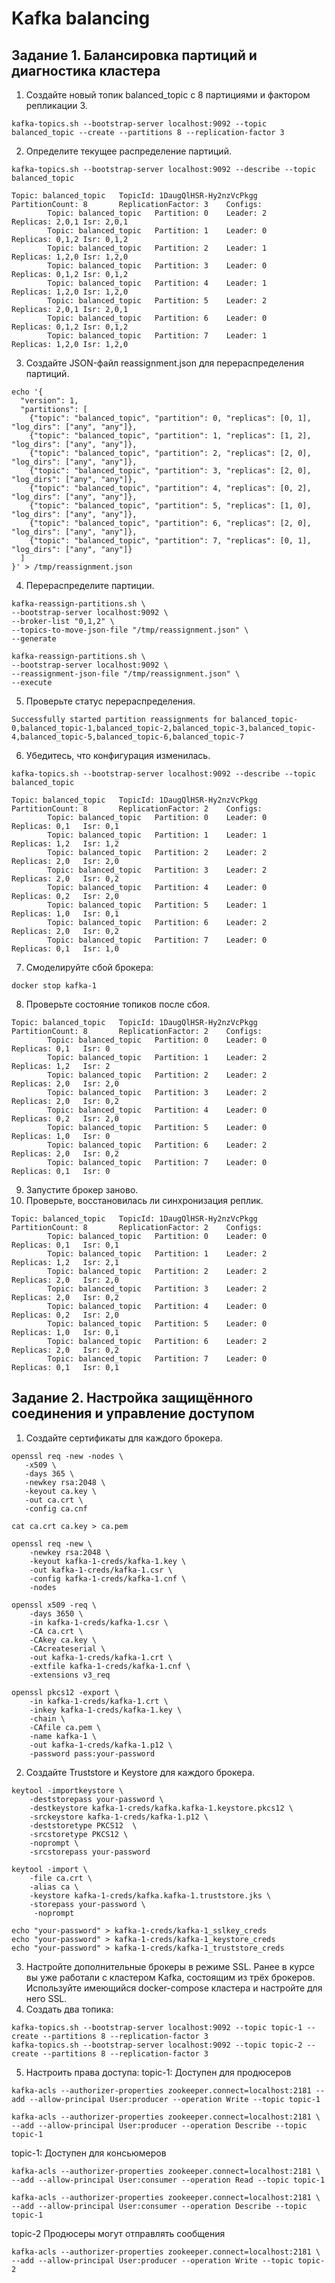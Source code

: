 # Kafka balancing

## Задание 1. Балансировка партиций и диагностика кластера

1. Создайте новый топик balanced_topic с 8 партициями и фактором репликации 3.
```
kafka-topics.sh --bootstrap-server localhost:9092 --topic balanced_topic --create --partitions 8 --replication-factor 3
``` 
2. Определите текущее распределение партиций.
```
kafka-topics.sh --bootstrap-server localhost:9092 --describe --topic balanced_topic
```
```
Topic: balanced_topic   TopicId: 1DaugQlHSR-Hy2nzVcPkgg PartitionCount: 8       ReplicationFactor: 3    Configs: 
        Topic: balanced_topic   Partition: 0    Leader: 2       Replicas: 2,0,1 Isr: 2,0,1
        Topic: balanced_topic   Partition: 1    Leader: 0       Replicas: 0,1,2 Isr: 0,1,2
        Topic: balanced_topic   Partition: 2    Leader: 1       Replicas: 1,2,0 Isr: 1,2,0
        Topic: balanced_topic   Partition: 3    Leader: 0       Replicas: 0,1,2 Isr: 0,1,2
        Topic: balanced_topic   Partition: 4    Leader: 1       Replicas: 1,2,0 Isr: 1,2,0
        Topic: balanced_topic   Partition: 5    Leader: 2       Replicas: 2,0,1 Isr: 2,0,1
        Topic: balanced_topic   Partition: 6    Leader: 0       Replicas: 0,1,2 Isr: 0,1,2
        Topic: balanced_topic   Partition: 7    Leader: 1       Replicas: 1,2,0 Isr: 1,2,0
```
3. Создайте JSON-файл reassignment.json для перераспределения партиций.
```
echo '{
  "version": 1,
  "partitions": [
    {"topic": "balanced_topic", "partition": 0, "replicas": [0, 1], "log_dirs": ["any", "any"]},
    {"topic": "balanced_topic", "partition": 1, "replicas": [1, 2], "log_dirs": ["any", "any"]},
    {"topic": "balanced_topic", "partition": 2, "replicas": [2, 0], "log_dirs": ["any", "any"]},
    {"topic": "balanced_topic", "partition": 3, "replicas": [2, 0], "log_dirs": ["any", "any"]},
    {"topic": "balanced_topic", "partition": 4, "replicas": [0, 2], "log_dirs": ["any", "any"]},
    {"topic": "balanced_topic", "partition": 5, "replicas": [1, 0], "log_dirs": ["any", "any"]},
    {"topic": "balanced_topic", "partition": 6, "replicas": [2, 0], "log_dirs": ["any", "any"]},
    {"topic": "balanced_topic", "partition": 7, "replicas": [0, 1], "log_dirs": ["any", "any"]}
  ]
}' > /tmp/reassignment.json
```
4. Перераспределите партиции.
```
kafka-reassign-partitions.sh \
--bootstrap-server localhost:9092 \
--broker-list "0,1,2" \
--topics-to-move-json-file "/tmp/reassignment.json" \
--generate 
```
```
kafka-reassign-partitions.sh \
--bootstrap-server localhost:9092 \
--reassignment-json-file "/tmp/reassignment.json" \
--execute
```
5. Проверьте статус перераспределения.
```
Successfully started partition reassignments for balanced_topic-0,balanced_topic-1,balanced_topic-2,balanced_topic-3,balanced_topic-4,balanced_topic-5,balanced_topic-6,balanced_topic-7
```
6. Убедитесь, что конфигурация изменилась.
```
kafka-topics.sh --bootstrap-server localhost:9092 --describe --topic balanced_topic
```
```
Topic: balanced_topic   TopicId: 1DaugQlHSR-Hy2nzVcPkgg PartitionCount: 8       ReplicationFactor: 2    Configs: 
        Topic: balanced_topic   Partition: 0    Leader: 0       Replicas: 0,1   Isr: 0,1
        Topic: balanced_topic   Partition: 1    Leader: 1       Replicas: 1,2   Isr: 1,2
        Topic: balanced_topic   Partition: 2    Leader: 2       Replicas: 2,0   Isr: 2,0
        Topic: balanced_topic   Partition: 3    Leader: 2       Replicas: 2,0   Isr: 0,2
        Topic: balanced_topic   Partition: 4    Leader: 0       Replicas: 0,2   Isr: 2,0
        Topic: balanced_topic   Partition: 5    Leader: 1       Replicas: 1,0   Isr: 0,1
        Topic: balanced_topic   Partition: 6    Leader: 2       Replicas: 2,0   Isr: 0,2
        Topic: balanced_topic   Partition: 7    Leader: 0       Replicas: 0,1   Isr: 1,0
```
7. Смоделируйте сбой брокера:
```
docker stop kafka-1
```
8. Проверьте состояние топиков после сбоя.
```
Topic: balanced_topic   TopicId: 1DaugQlHSR-Hy2nzVcPkgg PartitionCount: 8       ReplicationFactor: 2    Configs: 
        Topic: balanced_topic   Partition: 0    Leader: 0       Replicas: 0,1   Isr: 0
        Topic: balanced_topic   Partition: 1    Leader: 2       Replicas: 1,2   Isr: 2
        Topic: balanced_topic   Partition: 2    Leader: 2       Replicas: 2,0   Isr: 2,0
        Topic: balanced_topic   Partition: 3    Leader: 2       Replicas: 2,0   Isr: 0,2
        Topic: balanced_topic   Partition: 4    Leader: 0       Replicas: 0,2   Isr: 2,0
        Topic: balanced_topic   Partition: 5    Leader: 0       Replicas: 1,0   Isr: 0
        Topic: balanced_topic   Partition: 6    Leader: 2       Replicas: 2,0   Isr: 0,2
        Topic: balanced_topic   Partition: 7    Leader: 0       Replicas: 0,1   Isr: 0
```
9. Запустите брокер заново.
10. Проверьте, восстановилась ли синхронизация реплик.
```
Topic: balanced_topic   TopicId: 1DaugQlHSR-Hy2nzVcPkgg PartitionCount: 8       ReplicationFactor: 2    Configs: 
        Topic: balanced_topic   Partition: 0    Leader: 0       Replicas: 0,1   Isr: 0,1
        Topic: balanced_topic   Partition: 1    Leader: 2       Replicas: 1,2   Isr: 2,1
        Topic: balanced_topic   Partition: 2    Leader: 2       Replicas: 2,0   Isr: 2,0
        Topic: balanced_topic   Partition: 3    Leader: 2       Replicas: 2,0   Isr: 0,2
        Topic: balanced_topic   Partition: 4    Leader: 0       Replicas: 0,2   Isr: 2,0
        Topic: balanced_topic   Partition: 5    Leader: 0       Replicas: 1,0   Isr: 0,1
        Topic: balanced_topic   Partition: 6    Leader: 2       Replicas: 2,0   Isr: 0,2
        Topic: balanced_topic   Partition: 7    Leader: 0       Replicas: 0,1   Isr: 0,1
```

## Задание 2. Настройка защищённого соединения и управление доступом

1. Создайте сертификаты для каждого брокера.
```
openssl req -new -nodes \
   -x509 \
   -days 365 \
   -newkey rsa:2048 \
   -keyout ca.key \
   -out ca.crt \
   -config ca.cnf 
```
```
cat ca.crt ca.key > ca.pem 
```
```
openssl req -new \
    -newkey rsa:2048 \
    -keyout kafka-1-creds/kafka-1.key \
    -out kafka-1-creds/kafka-1.csr \
    -config kafka-1-creds/kafka-1.cnf \
    -nodes 
```
```
openssl x509 -req \
    -days 3650 \
    -in kafka-1-creds/kafka-1.csr \
    -CA ca.crt \
    -CAkey ca.key \
    -CAcreateserial \
    -out kafka-1-creds/kafka-1.crt \
    -extfile kafka-1-creds/kafka-1.cnf \
    -extensions v3_req 
```
```
openssl pkcs12 -export \
    -in kafka-1-creds/kafka-1.crt \
    -inkey kafka-1-creds/kafka-1.key \
    -chain \
    -CAfile ca.pem \
    -name kafka-1 \
    -out kafka-1-creds/kafka-1.p12 \
    -password pass:your-password 
```
2. Создайте Truststore и Keystore для каждого брокера.
```
keytool -importkeystore \
    -deststorepass your-password \
    -destkeystore kafka-1-creds/kafka.kafka-1.keystore.pkcs12 \
    -srckeystore kafka-1-creds/kafka-1.p12 \
    -deststoretype PKCS12  \
    -srcstoretype PKCS12 \
    -noprompt \
    -srcstorepass your-password 
```
```
keytool -import \
    -file ca.crt \
    -alias ca \
    -keystore kafka-1-creds/kafka.kafka-1.truststore.jks \
    -storepass your-password \
     -noprompt 
```
```
echo "your-password" > kafka-1-creds/kafka-1_sslkey_creds
echo "your-password" > kafka-1-creds/kafka-1_keystore_creds
echo "your-password" > kafka-1-creds/kafka-1_truststore_creds 
```
3. Настройте дополнительные брокеры в режиме SSL. Ранее в курсе вы уже работали с кластером Kafka, состоящим из трёх брокеров. Используйте имеющийся docker-compose кластера и настройте для него SSL.
4. Создать два топика:
```
kafka-topics.sh --bootstrap-server localhost:9092 --topic topic-1 --create --partitions 8 --replication-factor 3
kafka-topics.sh --bootstrap-server localhost:9092 --topic topic-2 --create --partitions 8 --replication-factor 3
```
5. Настроить права доступа:
topic-1: Доступен для продюсеров
```
kafka-acls --authorizer-properties zookeeper.connect=localhost:2181 --add --allow-principal User:producer --operation Write --topic topic-1 
```
```
kafka-acls --authorizer-properties zookeeper.connect=localhost:2181 \ 
--add --allow-principal User:producer --operation Describe --topic topic-1
```
topic-1: Доступен для консьюмеров
```
kafka-acls --authorizer-properties zookeeper.connect=localhost:2181 \ 
--add --allow-principal User:consumer --operation Read --topic topic-1 
```
```
kafka-acls --authorizer-properties zookeeper.connect=localhost:2181 \ 
--add --allow-principal User:consumer --operation Describe --topic topic-1
```
topic-2 Продюсеры могут отправлять сообщения
```
kafka-acls --authorizer-properties zookeeper.connect=localhost:2181 \ 
--add --allow-principal User:producer --operation Write --topic topic-2
```

